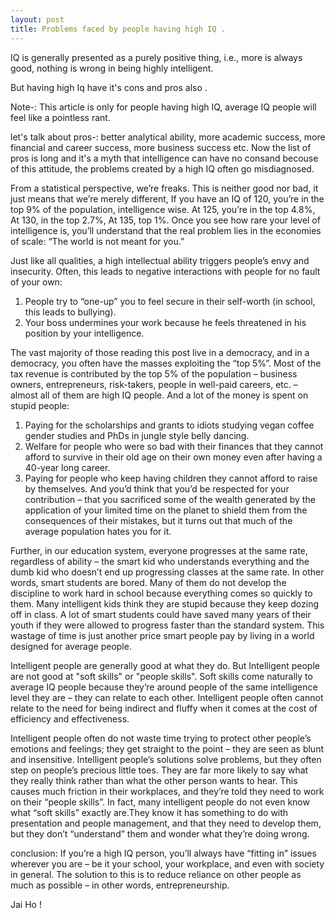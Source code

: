 ```yaml
---
layout: post
title: Problems faced by people having high IQ .
---
```



IQ is generally presented as a purely positive thing, i.e., more is always good, nothing is wrong in being highly intelligent. 

But having high Iq have it's cons and pros also . 

Note-: This article is only for people having high IQ, average IQ people will feel like a pointless rant. 

let's talk about pros-:  better analytical ability, more academic success, more financial and career success, more business success etc. Now  the list of pros is long and it's a myth that intelligence can have no consand becouse of this attitude, the problems created by a high IQ often go misdiagnosed.

From a statistical perspective, we’re freaks. This is neither good nor bad, it just means that we’re merely different, If you have an IQ of 120, you’re in the top 9% of the population, intelligence wise. At 125, you’re in the top 4.8%, At 130, in the top 2.7%, At 135, top 1%. Once you see how rare your level of intelligence is, you’ll understand that the real problem lies in the economies of scale: “The world is not meant for you.”

Just like all qualities, a high intellectual ability triggers people’s envy and insecurity. Often, this leads to negative interactions with people for no fault of your own:
   1. People try to “one-up” you to feel secure in their self-worth (in school, this leads to bullying).
   2. Your boss undermines your work because he feels threatened in his position by your intelligence. 
   
The vast majority of those reading this post live in a democracy, and in a democracy, you often have the masses exploiting the “top 5%”. Most of the tax revenue is contributed by the top 5% of the population – business owners, entrepreneurs, risk-takers, people in well-paid careers, etc. – almost all of them are high IQ people.
And a lot of the money is spent on stupid people:
 1. Paying for the scholarships and grants to idiots studying vegan coffee gender studies and PhDs in jungle style belly dancing.
 2. Welfare for people who were so bad with their finances that they cannot afford to survive in their old age on their own money even after having a 40-year long career.
 3. Paying for people who keep having children they cannot afford to raise by themselves.
 And you’d think that you’d be respected for your contribution – that you sacrificed some of the wealth generated by the application of your limited time on the planet to shield them from the consequences of their mistakes, but it turns out that much of the average population hates you for it.
 
 Further, in our education system, everyone progresses at the same rate, regardless of ability – the smart kid who understands everything and the dumb kid who doesn’t end up progressing classes at the same rate. In other words, smart students are bored. Many of them do not develop the discipline to work hard in school because everything comes so quickly to them. Many intelligent kids think they are stupid because they keep dozing off in class.
 A lot of smart students could have saved many years of their youth if they were allowed to progress faster than the standard system. This wastage of time is just another price smart people pay by living in a world designed for average people.
 
 Intelligent people are generally good at what they do. But Intelligent people are not good at "soft skills" or "people skills". Soft skills come naturally to average IQ people because they’re around people of the same intelligence level they are – they can relate to each other. Intelligent people often cannot relate to the need for being indirect and fluffy when it comes at the cost of efficiency and effectiveness.
 
 Intelligent people often do not waste time trying to protect other people’s emotions and feelings; they get straight to the point – they are seen as blunt and insensitive. Intelligent people’s solutions solve problems, but they often step on people’s precious little toes. They are far more likely to say what they really think rather than what the other person wants to hear. This causes much friction in their workplaces, and they’re told they need to work on their “people skills”. In fact, many intelligent people do not even know what “soft skills” exactly are.They know it has something to do with presentation and people management, and that they need to develop them, but they don’t “understand” them and wonder what they’re doing wrong. 
 
 conclusion: If you’re a high IQ person, you’ll always have “fitting in” issues wherever you are – be it your school, your workplace, and even with society in general. The solution to this is to reduce reliance on other people as much as possible – in other words, entrepreneurship.
 
 Jai Ho !
 
 









 
 
 
 

 
 
 
 
 
 
